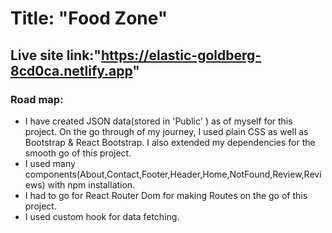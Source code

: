 # Title: "Food Zone"

## Live site link:"https://elastic-goldberg-8cd0ca.netlify.app"

### Road map:

<ul>
<li>I have created JSON data(stored in 'Public' ) as of myself for this project. On the go through of my journey, I used plain CSS as well as Bootstrap & React Bootstrap. I also extended my dependencies for the smooth go of this project.</li>
<li> I used many components(About,Contact,Footer,Header,Home,NotFound,Review,Reviews) with npm installation.</li>
<li>I had to go for React Router Dom for making Routes on the go of this project.</li>
<li>I used custom hook for data fetching.</li>
</ul>